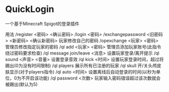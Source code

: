 ﻿# QuickLogin
一个基于Minecraft Spigot的登录插件

用法
/register <密码> <确认密码>
/login <密码>
/exchangepassword <旧密码> <新密码> <确认新密码> 玩家修改自己的密码
/opexchange <玩家> <密码> 管理员修改指定玩家的密码
/ql add <玩家> <密码> 管理员添加玩家账号(此指令绕过密码要求检查)
/ql message join/leave <消息> 设置玩家登录/离开提示
/ql sound <声音> <音量> 设置登录音效
/ql kick <时间> 设置玩家登录时间，超过将踢出(0为没有时间限制)
/ql players 展示所有已注册的玩家
/ql skull 开/关头颅皮肤显示(对于players指令)
/ql auto <时间> 设置离线后自动登录的时间(以秒为单位，0为不开启该功能)
/ql password <次数> 玩家输入密码错误超过该次数就会被踢出(默认为5)
